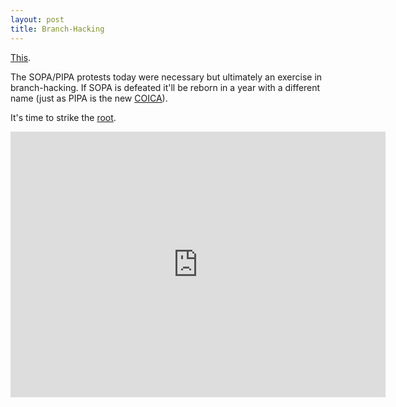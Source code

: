 ```yaml
--- 
layout: post
title: Branch-Hacking
---
```

[This][1].

The SOPA/PIPA protests today were necessary but ultimately an exercise 
in branch-hacking. If SOPA is defeated it'll be reborn in a year 
with a different name (just as PIPA is the new [COICA][2]).

It's time to strike the [root][3].

<iframe src="http://player.vimeo.com/video/31447296?title=0&amp;byline=0&amp;portrait=0&amp;color=fbca54" width="600" height="425" frameborder="0"></iframe>

[1]: http://www.readwriteweb.com/enterprise/2012/01/what-i-wish-wikipedia-and-othe.php "ReadWriteWeb"
[2]: http://en.wikipedia.org/wiki/Combating_Online_Infringement_and_Counterfeits_Act "COICA"
[3]: http://vimeo.com/31447296 "Republic, Lost"
